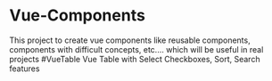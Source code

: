 # Vue-Components
This project to create vue components like reusable components, components with difficult concepts, etc.... which will be useful in real projects
#VueTable
Vue Table with Select Checkboxes, Sort, Search features
